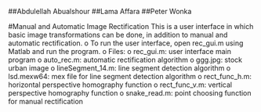##Abdulellah Abualshour
##Lama Affara
##Peter Wonka

#Manual and Automatic Image Rectification
This is a user interface in which basic image transformations can be done, in addition to manual and automatic rectification.
o To run the user interface, open rec_gui.m using Matlab and run the program.
  o Files:
    o rec_gui.m: user interface main program
    o auto_rec.m: automatic rectification algorithm
    o ggg.jpg: stock urban image
    o lineSegment_14.m: line segment detection algorithm
    o lsd.mexw64: mex file for line segment detection algorithm
    o rect_func_h.m: horizontal perspective homography function
    o rect_func_v.m: vertical perspective homography function
    o snake_read.m: point choosing function for manual rectification
